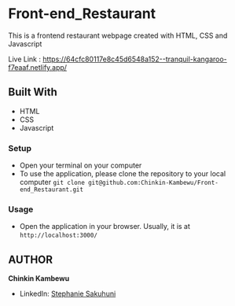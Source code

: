 # Front-end_Restaurant
This is a frontend restaurant webpage created with HTML, CSS and Javascript

Live Link : https://64cfc80117e8c45d6548a152--tranquil-kangaroo-f7eaaf.netlify.app/


## Built With

- HTML
- CSS
- Javascript

### Setup
- Open your terminal on your computer
- To use the application, please clone the repository to your local computer `git clone git@github.com:Chinkin-Kambewu/Front-end_Restaurant.git` 


### Usage
- Open the application in your browser. Usually, it is at `http://localhost:3000/`



## AUTHOR
**Chinkin Kambewu**

- LinkedIn: [Stephanie Sakuhuni](https://www.linkedin.com/in/chinkin-kambewu/) 


